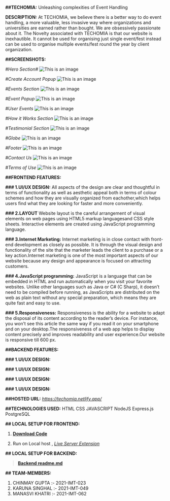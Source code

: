 **##TECHOMIA:**
Unleashing complexities of Event Handling

**DESCRIPTION:**
At TECHOMIA, we believe there is a better way to do event handling, a more valuable, less invasive way where organizations and universities are earned rather than bought. We are obsessively passionate about it. The Novelty associated with TECHOMIA is that our website is inexhautible. It cannot be used for organising just single event/fest instead can be used to organise multiple events/fest round the year by client organization.

**##SCREENSHOTS:**

_#Hero Section#_
![This is an image](./readme_img/hero.png)

_#Create Account Popup_
![This is an image](./readme_img/create-account.png)

_#Events Section_
![This is an image](./readme_img/eve-section.png)

_#Event Popup_
![This is an image](./readme_img/events-popup.png)

_#User Events_
![This is an image](./readme_img/user-events.png)

_#How it Works Section_
![This is an image](./readme_img/how-it-works.png)

_#Testimonial Section_
![This is an image](./readme_img/testimonial.png)

_#Globe_
![This is an image](./readme_img/globe.png)

_#Footer_
![This is an image](./readme_img/footer.png)

_#Contact Us_
![This is an image](./readme_img/contact-us.png)

_#Terms of Use_
![This is an image](./readme_img/tou.png)

**##FRONTEND FEATURES:**

**### 1.UI/UX DESIGN:**
All aspects of the design are clear and thoughtful in terms of functionality as well as aesthetic appeal both in terms of colour schemes and how
they are visually organized from eachother,which helps users find what they are looking for faster and more conveniently.

**### 2.LAYOUT**
Website layout is the careful arrangement of visual elements on web pages using HTML5 markup languages ​​and CSS style sheets. Interactive elements are created using JavaScript programming language.

**### 3.Internet Marketing:**
Internet marketing is in close contact with front-end development as closely as possible. It is through the visual design and functionality of the site that the marketer leads the client to a purchase or a key action.Internet marketing is one of the most important aspects of our website because any design and appearance is focused on attracting customers.

**### 4.JavaScript programming:**
JavaScript is a language that can be embedded in HTML and run automatically when you visit your favorite websites. Unlike other languages ​​such as Java or C# (C Sharp), it doesn’t need to be compiled before running, as JavaScripts are distributed on the web as plain text without any special preparation, which means they are quite fast and easy to use.

**### 5.Responsiveness:**
Responsiveness is the ability for a website to adapt the disposal of its content according to the reader’s device. For instance, you won’t see this article the same way if you read it on your smartphone and on your desktop.The responsiveness of a web app helps to display content precisely and improves readability and user experience.Our website is responsive till 600 px.

**##BACKEND FEATURES:**

**### 1.UI/UX DESIGN:**

**### 1.UI/UX DESIGN:**

**### 1.UI/UX DESIGN:**

**### 1.UI/UX DESIGN:**

**##HOSTED URL:** *https://techomia.netlify.app/*

**##TECHNOLOGIES USED:**
HTML
CSS
JAVASCRIPT
NodeJS
Express.js
PostgreSQL

**## LOCAL SETUP FOR FRONTEND:**

1. [**Download Code**](https://github.com/chinmay-gupta-2003/Webkriti_Frontend-2022/archive/refs/heads/master.zip)

2. Run on Local host , [_Live Server Extension_](https://marketplace.visualstudio.com/items?itemName=ritwickdey.LiveServer)

**## LOCAL SETUP FOR BACKEND:**

> [**Backend readme.md**](https://github.com/chinmay-gupta-2003/Webkriti_Backend-2022/blob/master/readme.md)

**## TEAM-MEMBERS:**

1. CHINMAY GUPTA :- 2021-IMT-023
2. KARUNA SINGHAL :- 2021-IMT-049
3. MANASVI KHATRI :- 2021-IMT-062
